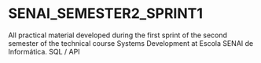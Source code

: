 # SENAI_SEMESTER2_SPRINT1
All practical material developed during the first sprint of the second semester of the technical course Systems Development at Escola SENAI de Informática. SQL / API
